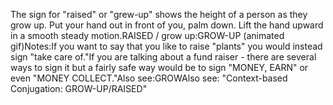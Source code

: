 The sign for "raised" or "grew-up" shows the height of a person as they grow up. Put your hand out in front of 
  you, palm down. Lift the hand upward in a smooth steady motion.RAISED / grow up:GROW-UP (animated gif)Notes:If you want to say that you like to raise "plants" you would instead 
	sign "take care of."If you are talking about a fund raiser - there are several ways to sign it 
	but a fairly safe way would be to sign "MONEY, EARN" 
	or even "MONEY COLLECT."Also see:GROWAlso see: "Context-based 
	Conjugation: GROW-UP/RAISED"